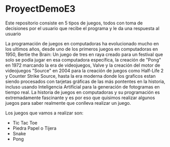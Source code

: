 # ProyectDemoE3
Este repositorio consiste en 5 tipos de juegos, todos con toma de decisiones por el usuario que recibe el programa y le da una respuesta al usuario  

La programación de juegos en computadoras ha evolucionado mucho en los ultimos años, desde uno de los primeros juegos en computadoras en 1950, Bertie the Brain: Un juego de tres en raya creado para un festival que solo se podía jugar en esa computadora específica, la creación de "Pong" en 1972 marcando la era de videojuegos, Valve y la creación del motor de videojuegos "Source" en 2004 para la creación de juegos como Half-Life 2 y Counter Strike Source, hasta la era moderna donde los graficos estan siendo procesados con tarjetas gráficas de las más pontentes en la historia, incluso usando Inteligencia Artificial para la generación de fotogramas en tiempo real. La historia de juegos en computadoras y su programación es extremadamente fascinante y es por eso que quisimos realizar algunos juegos para saber realmente que conlleva realizar un juego.

Los juegos que vamos a realizar son:
- Tic Tac Toe
- Piedra Papel o Tijera
- Snake
- Pong

